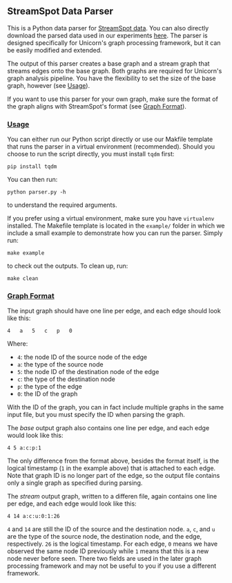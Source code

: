 ## StreamSpot Data Parser
This is a Python data parser for [StreamSpot data](https://github.com/sbustreamspot/sbustreamspot-data).
You can also directly download the parsed data used in our experiments [here](https://dataverse.harvard.edu/dataset.xhtml?persistentId=doi:10.7910/DVN/83KYJY).
The parser is designed specifically for Unicorn's graph processing framework,
but it can be easily modified and extended.

The output of this parser creates a base graph and a stream graph that streams edges onto the base graph.
Both graphs are required for Unicorn's graph analysis pipeline.
You have the flexibility to set the size of the base graph, however (see [Usage](#usage)).

If you want to use this parser for your own graph, make sure the format of the graph aligns with StreamSpot's format
(see [Graph Format](#graph-format)).

### [Usage](#usage)
You can either run our Python script directly or use our Makfile template that runs the parser in a virtual environment (recommended).
Should you choose to run the script directly, you must install `tqdm` first:
```
pip install tqdm
```
You can then run:
```
python parser.py -h
```
to understand the required arguments.

If you prefer using a virtual environment, make sure you have `virtualenv` installed.
The Makefile template is located in the `example/` folder in which we include a small example to demonstrate
how you can run the parser. Simply run:
```
make example
```
to check out the outputs. To clean up, run:
```
make clean
```

### [Graph Format](#graph-format)
The input graph should have one line per edge, and each edge should look like this:
```
4	a	5	c	p	0
```
Where:
* `4`: the node ID of the source node of the edge
* `a`: the type of the source node
* `5`: the node ID of the destination node of the edge
* `c`: the type of the destination node
* `p`: the type of the edge
* `0`: the ID of the graph

With the ID of the graph, you can in fact include multiple graphs in the same input file,
but you must specify the ID when parsing the graph.

The *base* output graph also contains one line per edge, and each edge would look like this:
```
4 5 a:c:p:1
```
The only difference from the format above, besides the format itself, is the logical timestamp (`1` in the example above)
that is attached to each edge.
Note that graph ID is no longer part of the edge, so the output file contains only a single graph as specified during parsing.

The *stream* output graph, written to a differen file, again contains one line per edge, and each edge would look like this:
```
4 14 a:c:u:0:1:26
```
`4` and `14` are still the ID of the source and the destination node.
`a`, `c`, and `u` are the type of the source node, the destination node, and the edge, respectively.
`26` is the logical timestamp.
For each edge, `0` means we have observed the same node ID previously while `1` means that this is a new node never before seen.
There two fields are used in the later graph processing framework and may not be useful to you if you use a different framework.


